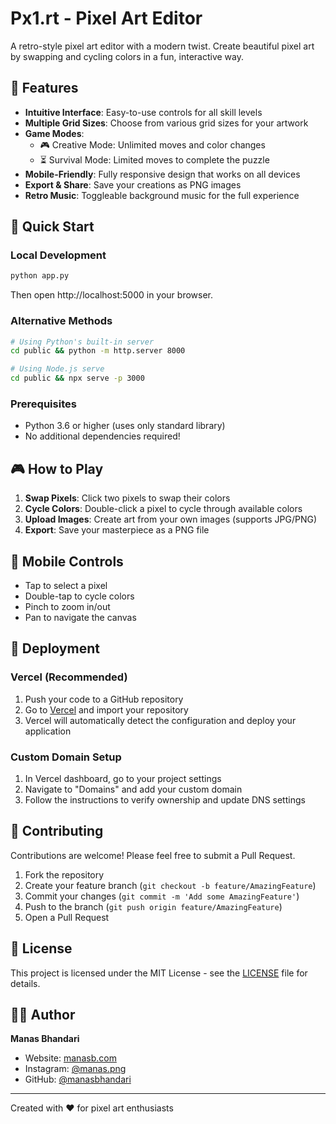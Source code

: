 # Px1.rt - Pixel Art Editor

A retro-style pixel art editor with a modern twist. Create beautiful pixel art by swapping and cycling colors in a fun, interactive way.

## 🎨 Features

- **Intuitive Interface**: Easy-to-use controls for all skill levels
- **Multiple Grid Sizes**: Choose from various grid sizes for your artwork
- **Game Modes**: 
  - 🎮 Creative Mode: Unlimited moves and color changes
  - ⏳ Survival Mode: Limited moves to complete the puzzle
- **Mobile-Friendly**: Fully responsive design that works on all devices
- **Export & Share**: Save your creations as PNG images
- **Retro Music**: Toggleable background music for the full experience

## 🚀 Quick Start

### Local Development
```bash
python app.py
```
Then open http://localhost:5000 in your browser.

### Alternative Methods
```bash
# Using Python's built-in server
cd public && python -m http.server 8000

# Using Node.js serve
cd public && npx serve -p 3000
```

### Prerequisites
- Python 3.6 or higher (uses only standard library)
- No additional dependencies required!

## 🎮 How to Play

1. **Swap Pixels**: Click two pixels to swap their colors
2. **Cycle Colors**: Double-click a pixel to cycle through available colors
3. **Upload Images**: Create art from your own images (supports JPG/PNG)
4. **Export**: Save your masterpiece as a PNG file

## 📱 Mobile Controls
- Tap to select a pixel
- Double-tap to cycle colors
- Pinch to zoom in/out
- Pan to navigate the canvas

## 🚀 Deployment

### Vercel (Recommended)
1. Push your code to a GitHub repository
2. Go to [Vercel](https://vercel.com) and import your repository
3. Vercel will automatically detect the configuration and deploy your application

### Custom Domain Setup
1. In Vercel dashboard, go to your project settings
2. Navigate to "Domains" and add your custom domain
3. Follow the instructions to verify ownership and update DNS settings

## 🤝 Contributing

Contributions are welcome! Please feel free to submit a Pull Request.

1. Fork the repository
2. Create your feature branch (`git checkout -b feature/AmazingFeature`)
3. Commit your changes (`git commit -m 'Add some AmazingFeature'`)
4. Push to the branch (`git push origin feature/AmazingFeature`)
5. Open a Pull Request

## 📄 License

This project is licensed under the MIT License - see the [LICENSE](LICENSE) file for details.

## 👨‍💻 Author

**Manas Bhandari**
- Website: [manasb.com](https://manasb.com)
- Instagram: [@manas.png](https://instagram.com/manas.png)
- GitHub: [@manasbhandari](https://github.com/manasbhandari)

---

Created with ❤️ for pixel art enthusiasts
